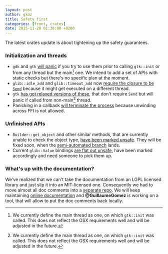 ```yaml
---
layout: post
author: gkoz
title: Safety first
categories: [front, crates]
date: 2015-11-28 01:30:00 +0200
---
```


The latest crates update is about tightening up the safety guarantees.

### Initialization and threads

 * `gdk` and `gtk` [will panic][pr189] if you try to use them prior to calling
`gtk::init` or from any thread but the main[^main] one. We intend to add a set
of APIs with static checks but there's no specific plan at the moment.
 * `glib::idle_add` and `glib::timeout_add` now [require the closure to be
`Send`][pr82] because it might get executed on a different thread.
 * `gtk` [has got relaxed versions of these][pr197], that don't require `Send`
but will panic if called from non-main[^main] thread.
 * Panicking in a callback [will terminate the process][pr189] because unwinding
across FFI is not allowed.

### Unfinished APIs

 * `Builder::get_object` and other similar methods, that are currently unable
to check the object type, [have been marked unsafe][pr191]. They will be fixed
soon, when the [semi-automated branch][reform] lands.
 * Current `glib::Value` bindings [are flat out unsafe][issue73], have been
marked accordingly and need someone to pick them up.

### What's up with the documentation?

We've realized that we can't take the documentation from an LGPL licensed
library and just slip it into an MIT-licensed one. Consequently we had to move
almost all doc comments into a [separate repo][doc-comments]. We will keep
maintaining [online documentation](http://gtk-rs.org/docs/) and
**@GuillaumeGomez** is working on a tool, that will allow to put the doc
comments back locally.

[^main]: We currently define the main thread as one, on which `gtk::init` was
    called. This does not reflect the OSX requirements well and will be adjusted
    in the future.

[issue73]: https://github.com/gtk-rs/glib/issues/73
[pr82]: https://github.com/gtk-rs/glib/pull/82
[pr189]: https://github.com/gtk-rs/gtk/pull/189
[pr191]: https://github.com/gtk-rs/gtk/pull/191
[pr197]: https://github.com/gtk-rs/gtk/pull/197
[reform]: https://github.com/gkoz/gtk-rs-gtk/tree/object_reform_gir
[doc-comments]: https://github.com/gtk-rs/rustdoc-comments
